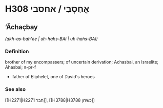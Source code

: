 # H308 אֲחַסְבַּי / אחסבי

## ʼĂchaçbay

_(akh-as-bah'ee | uh-hahs-BAI | uh-hahs-BAI)_

### Definition

brother of my encompassers; of uncertain derivation; Achasbai, an Israelite; Ahasbai; n-pr-f

- father of Eliphelet, one of David's heroes

### See also

[[H2271|H2271 חבר]], [[H3788|H3788 כשרון]]
